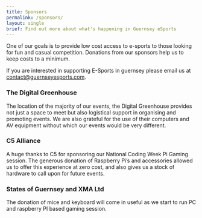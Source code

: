 ```yaml
---
title: Sponsors
permalink: /sponsors/
layout: single
brief: Find out more about what's happening in Guernsey eSports
---
```

One of our goals is to provide low cost access to e-sports to those looking for fun and casual competition. Donations from our sponsors help us to keep costs to a minimum. 

If you are interested in supporting E-Sports in guernsey please email us at <a href="mailto:contact@guernseyesports.com">contact@guernseyesports.com</a>.

### The Digital Greenhouse
The location of the majority of our events, the Digital Greenhouse provides not just a space to meet but also logistical support in organising and promoting events. We are also grateful for the use of their computers and AV equipment without which our events would be very different.

### C5 Alliance
A huge thanks to C5 for sponsoring our National Coding Week Pi Gaming session. The generous donation of Raspberry Pi’s and accessories allowed us to offer this experience at zero cost, and also gives us a stock of hardware to call upon for future events.

### States of Guernsey and XMA Ltd
The donation of mice and keyboard  will come in useful as we start to run PC and raspberry PI based gaming session. 
